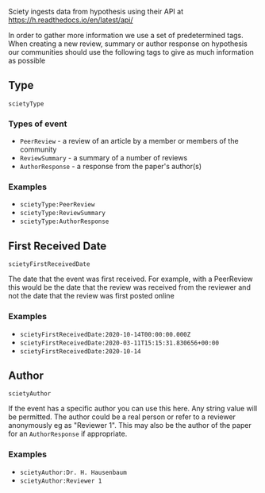 Sciety ingests data from hypothesis using their API at https://h.readthedocs.io/en/latest/api/

In order to gather more information we use a set of predetermined tags. When creating a new review, summary or author response on hypothesis our communities should use the following tags to give as much information as possible

## Type
`scietyType` 

### Types of event
  - `PeerReview` - a review of an article by a member or members of the community
  - `ReviewSummary` - a summary of a number of reviews
  - `AuthorResponse` - a response from the paper's author(s)

### Examples

- `scietyType:PeerReview`
- `scietyType:ReviewSummary`
- `scietyType:AuthorResponse`

## First Received Date

`scietyFirstReceivedDate`

The date that the event was first received. For example, with a PeerReview this would be the date that the review was received from the reviewer and not the date that the review was first posted online 

### Examples 

- `scietyFirstReceivedDate:2020-10-14T00:00:00.000Z`
- `scietyFirstReceivedDate:2020-03-11T15:15:31.830656+00:00`
- `scietyFirstReceivedDate:2020-10-14`

## Author

`scietyAuthor`

If the event has a specific author you can use this here. Any string value will be permitted. The author could be a real person or refer to a reviewer anonymously eg as "Reviewer 1". This may also be the author of the paper for an `AuthorResponse` if appropriate.

### Examples
- `scietyAuthor:Dr. H. Hausenbaum`
- `scietyAuthor:Reviewer 1`
